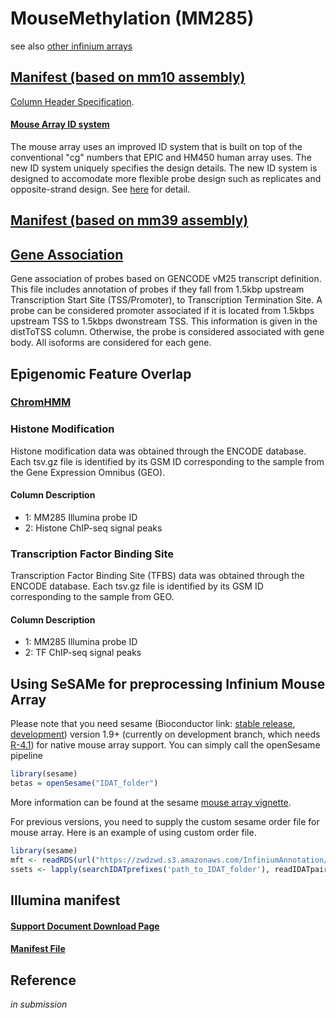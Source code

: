 # MouseMethylation (MM285)

see also [other infinium arrays](../README.md)

## [Manifest (based on mm10 assembly)](https://zwdzwd.s3.amazonaws.com/InfiniumAnnotation/current/MM285/MM285.mm10.manifest.tsv.gz)

[Column Header Specification](20210418_manifest_column_specs.md).

#### [Mouse Array ID system](20210418_manifest_column_specs.md)

The mouse array uses an improved ID system that is built on top of the conventional "cg" numbers that EPIC and HM450 human array uses. The new ID system uniquely specifies the design details. The new ID system is designed to accomodate more flexible probe design such as replicates and opposite-strand design. See [here](20210418_manifest_column_specs.md) for detail.

## [Manifest (based on mm39 assembly)](https://zwdzwd.s3.amazonaws.com/InfiniumAnnotation/current/MM285/MM285.mm39.manifest.tsv.gz)

## [Gene Association](https://zwdzwd.s3.amazonaws.com/InfiniumAnnotation/current/MM285/MM285.mm10.manifest.gencode.vM25.tsv.gz)

Gene association of probes based on GENCODE vM25 transcript definition. This file includes annotation of probes if they fall from 1.5kbp upstream Transcription Start Site (TSS/Promoter), to Transcription Termination Site. A probe can be considered promoter associated if it is located from 1.5kbps upstream TSS to 1.5kbps dwonstream TSS. This information is given in the distToTSS column. Otherwise, the probe is considered associated with gene body. All isoforms are considered for each gene.

## Epigenomic Feature Overlap

### [ChromHMM](http://zhouserver.research.chop.edu/InfiniumAnnotation/20210109/MM285/MM285.mm10.chromHMM.tsv.gz)

### Histone Modification 

Histone modification data was obtained through the ENCODE database. Each tsv.gz file is identified by its GSM ID corresponding to the sample from the Gene Expression Omnibus (GEO).
 
#### Column Description
- 1: MM285 Illumina probe ID
- 2: Histone ChIP-seq signal peaks

### Transcription Factor Binding Site 

Transcription Factor Binding Site (TFBS) data was obtained through the ENCODE database. Each tsv.gz file is identified by its GSM ID corresponding to the sample from GEO.

#### Column Description
- 1: MM285 Illumina probe ID
- 2: TF ChIP-seq signal peaks

## Using SeSAMe for preprocessing Infinium Mouse Array

Please note that you need sesame (Bioconductor link: [stable release](https://bioconductor.org/packages/release/bioc/html/sesame.html), [development](https://bioconductor.org/packages/devel/bioc/html/sesame.html)) version 1.9+ (currently on development branch, which needs [R-4.1](https://cran.r-project.org/bin/windows/base/rdevel.html)) for native mouse array support. You can simply call the openSesame pipeline

```R
library(sesame)
betas = openSesame("IDAT_folder")
```

More information can be found at the sesame [mouse array vignette](https://bioconductor.org/packages/devel/bioc/vignettes/sesame/inst/doc/mouse.html).

For previous versions, you need to supply the custom sesame order file for mouse array. Here is an example of using custom order file.

```R
library(sesame)
mft <- readRDS(url("https://zwdzwd.s3.amazonaws.com/InfiniumAnnotation/current/MM285/MM285.address.rds"))
ssets <- lapply(searchIDATprefixes('path_to_IDAT_folder'), readIDATpair, manifest=mft$ordering, controls=mft$controls, platform='MM285')
```

## Illumina manifest

#### [Support Document Download Page](https://support.illumina.com/downloads/infinium-mouse-methylation-manifest-file-csv.html)

#### [Manifest File](https://support.illumina.com/content/dam/illumina-support/documents/downloads/productfiles/mouse-methylation/Infinium%20Mouse%20Methylation%20v1.0%20A1%20GS%20Manifest%20File.csv)

## Reference

_in submission_
